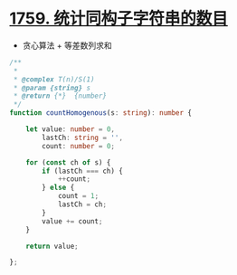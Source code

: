 
# [1759. 统计同构子字符串的数目](https://leetcode-cn.com/problems/count-number-of-homogenous-substrings/)

- 贪心算法 + 等差数列求和

```typescript
/**
 *
 * @complex T(n)/S(1) 
 * @param {string} s
 * @return {*}  {number}
 */
function countHomogenous(s: string): number {

    let value: number = 0,
        lastCh: string = '',
        count: number = 0;

    for (const ch of s) {
        if (lastCh === ch) {
            ++count;
        } else {
            count = 1;
            lastCh = ch;
        }
        value += count;
    }

    return value;

};
```
